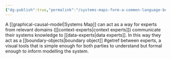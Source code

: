 ```yaml
---
{"dg-publish":true,"permalink":"/systems-maps-form-a-common-language-between-experts/"}
---
```


A [[graphical-causal-model\|Systems Map]] can act as a way for experts from relevant domains ([[context-experts\|context experts]]) communicate their systems knowledge to [[data-experts\|data experts]]. In this way they act as a [[boundary-objects\|boundary object]] #getref between experts, a visual tools that is simple enough for both parties to understand but formal enough to inform modelling the system. 